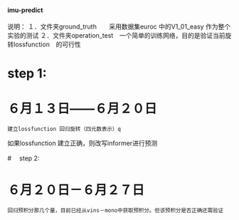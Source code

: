#### imu-predict

说明：
	１．文件夹ground_truth　　采用数据集euroc 中的V1_01_easy 作为整个实验的测试 
	２．文件夹operation_test　一个简单的训练网络，目的是验证当前旋转lossfunction　的可行性
	

#   step 1:
#	６月１３日——６月２０日
	建立lossfunction 回归旋转（四元数表示）q
如果lossfunction 建立正确，则改写informer进行预测


#　 step 2:
#       ６月２０日－６月２７日
	回归预积分那几个量，目前已经从vins－mono中获取预积分。但该预积分是否正确还需验证



